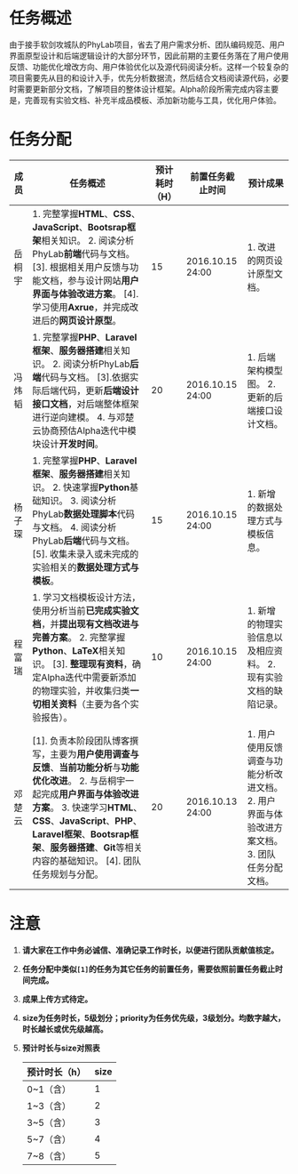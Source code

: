 # 任务概述

由于接手软剑攻城队的PhyLab项目，省去了用户需求分析、团队编码规范、用户界面原型设计和后端逻辑设计的大部分环节，因此前期的主要任务落在了用户使用反馈、功能优化增改方向、用户体验优化以及源代码阅读分析。这样一个较复杂的项目需要先从目的和设计入手，优先分析数据流，然后结合文档阅读源代码，必要时需要更新部分文档，了解项目的整体设计框架。Alpha阶段所需完成内容主要是，完善现有实验文档、补充半成品模板、添加新功能与工具，优化用户体验。

# 任务分配

| 成员 | 任务概述 | 预计耗时（H） | 前置任务截止时间 | 预计成果 |
| --- | --- | --- | --- | --- |
| 岳桐宇 | 1. 完整掌握**HTML**、**CSS**、**JavaScript**、**Bootsrap框架**相关知识。 2. 阅读分析PhyLab**前端**代码与文档。 [3]. 根据相关用户反馈与功能文档，参与设计网站**用户界面与体验改进方案**。 [4]. 学习使用**Axrue**，并完成改进后的**网页设计原型**。 | 15 | 2016.10.15 24:00 | 1. 改进的网页设计原型文档。 |
| 冯炜韬 | 1. 完整掌握**PHP**、**Laravel框架**、**服务器搭建**相关知识。 2. 阅读分析PhyLab**后端**代码与文档。 [3].依据实际后端代码，更新**后端设计接口文档**，对后端整体框架进行逆向建模。 4. 与邓楚云协商预估Alpha迭代中模块设计**开发时间**。 | 20 | 2016.10.15 24:00 | 1. 后端架构模型图。 2. 更新的后端接口设计文档。 |
| 杨子琛 | 1. 完整掌握**PHP**、**Laravel框架**、**服务器搭建**相关知识。 2. 快速掌握**Python**基础知识。 3. 阅读分析PhyLab**数据处理脚本**代码与文档。 4. 阅读分析PhyLab**后端**代码与文档。 [5]. 收集未录入或未完成的实验相关的**数据处理方式与模板**。 | 15 | 2016.10.15 24:00 | 1. 新增的数据处理方式与模板信息。 |
| 程富瑞 | 1. 学习文档模板设计方法，使用分析当前**已完成实验文档**，并**提出现有文档改进与完善方案**。 2. 完整掌握**Python**、**LaTeX**相关知识。 [3]. **整理现有资料**，确定Alpha迭代中需要新添加的物理实验，并收集归类**一切相关资料**（主要为各个实验报告）。  | 10 | 2016.10.15 24:00 | 1. 新增的物理实验信息以及相应资料。 2. 现有实验文档的缺陷记录。 |
| 邓楚云 | [1]. 负责本阶段团队博客撰写，主要为**用户使用调查与反馈**、**当前功能分析**与**功能优化改进**。 2. 与岳桐宇一起完成**用户界面与体验改进方案**。 3. 快速学习**HTML**、**CSS**、**JavaScript**、**PHP**、**Laravel框架**、**Bootsrap框架**、**服务器搭建**、**Git**等相关内容的基础知识。 [4]. 团队任务规划与分配。 | 20 | 2016.10.13 24:00 | 1. 用户使用反馈调查与功能分析改进文档。 2. 用户界面与体验改进方案文档。 3. 团队任务分配文档。 |

# 注意

1. **请大家在工作中务必诚信、准确记录工作时长，以便进行团队贡献值核定。**
2. **任务分配中类似`[1]`的任务为其它任务的前置任务，需要依照前置任务截止时间完成。**
3. **成果上传方式待定。**
4. **size为任务时长，5级划分；priority为任务优先级，3级划分。均数字越大，时长越长或优先级越高。**
5. **预计时长与size对照表**

	| 预计时长（h） | size |
	| --- | --- |
	| 0~1（含） | 1 |
	| 1~3（含） | 2 |
	| 3~5（含） | 3 |
	| 5~7（含） | 4 |
	| 7~8（含） | 5 |